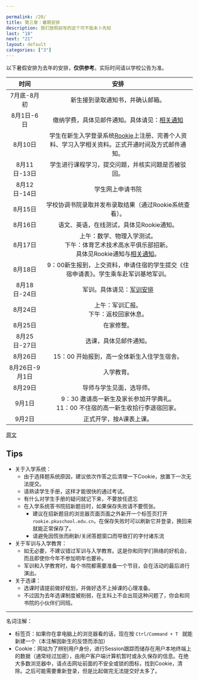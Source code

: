 ```yaml
---

permalink: /20/
title: 第三章：暑期安排
description: 我们放假前写的这个可不能未卜先知
last: "18"
next: "21"
layout: default
categories: ["3"]
---
```


<script>
  document.addEventListener('DOMContentLoaded',function(){
    if (typeof(Storage) !== "undefined")
    {
      localStorage.setItem("step", "/20/");
    }
  });
</script>

以下暑假安排为去年的安排，**仅供参考**。实际时间请以学校公告为准。

|时间|安排|
|:-:|:-:|
|7月底-8月初|新生接到录取通知书，并确认邮箱。|
|8月1日-6日|缴纳学费，具体见邮件通知。具体请见：[相关通知](https://mp.weixin.qq.com/s/RH3QZBsXkV4-CvVa0zi8gw)|
|8月10日|学生在新生入学登录系统[Rookie](http://rookie.pkuschool.edu.cn)上注册、完善个人资料、学习入学相关资料。正式开通时间及方式邮件通知。|
|8月11日-13日|学生进行课程学习，提交问题，并核实问题是否被驳回。|
|8月12日-14日|学生网上申请书院|
|8月15日|学校协调书院录取并发布录取结果（通过Rookie系统查看）。|
|8月16日|语文、英语，在线测试，具体见Rookie通知。|
|8月17日|上午：数学、物理入学测试。<br>下午：体育艺术技术高水平俱乐部招新。<br>具体见Rookie通知与[相关通知](https://mp.weixin.qq.com/s/RH3QZBsXkV4-CvVa0zi8gw)。|
|8月18日|9：00新生报到，上交资料，申请住宿的学生提交《住宿申请表》。学生乘车赴军训基地军训。|
|8月18日-24日|军训。具体请见：[军训安排](https://mp.weixin.qq.com/s/aQjZXijWHzBXvLM8fu6NNg)|
|8月24日|上午：军训汇报。<br>下午：返校回家休息。|
|8月25日|在家修整。|
|8月25日-27日|选课，具体见邮件通知。|
|8月26日|15：00 开始报到，高一全体新生入住学生宿舍。|
|8月26日-9月1日|入学教育。|
|8月29日|导师与学生见面，选导师。|
|9月1日|9：30 邀请高一新生及家长参加开学典礼。<br>11：00 不住宿的高一新生收拾行李退宿回家。|
|9月2日|正式开学，按A课表上课。|

[原文](https://mp.weixin.qq.com/s/Q9BAHTFGSzGRpdws7zcbvA)

## Tips

- 关于入学系统：
  - 由于选择题系统原因，建议依次作答之后清理一下Cookie，放置下一次无法提交。
  - 请熟读学生手册，这样才能很快的通过考试。
  - 有什么对学生手册的疑问就记下来，不要放任遗忘
  - 在入学系统答书院招新题目时，如果保存失败请不要慌张。
    - 建议在招新题目的浏览器页面页面之外新开一个标签页打开```rookie.pkuschool.edu.cn```，在保存失败时可以刷新它并登录，换回来就能正常保存了。
    - 请避免因慌张而刷新/关闭答题窗口而导致打的字付诸东流
- 关于军训与入学教育：
  - 如无必要，不建议错过军训与入学教育。这是你和同学们熟络的好机会，而且即使你今年不参加明年也要补。
  - 军训和入学教育时，每个书院都需要准备一个节目，会在活动的最后进行演出。
- 关于选课：
  - 选课时请提前做好规划，并做好选不上掉课的心理准备。
  - 不过因为去年选课制度被削弱，在主科上不会出现这种问题了，你会和同书院的小伙伴们同班。

------

名词注解：

- 标签页：如果你在拿电脑上的浏览器看的话，现在按 ```Ctrl/Command + T ``` 就能新建一个（本注解因新生的反馈而添加）
- Cookie：网站为了辨别用户身份，进行Session跟踪而储存在用户本地终端上的数据（通常经过加密），由用户客户端计算机暂时或永久保存的信息。在绝大多数浏览器中，请点击网址前面的不安全或锁的图标，找到Cookie，清除。之后可能需要重新登录，但是比起做完无法提交好太多了。
